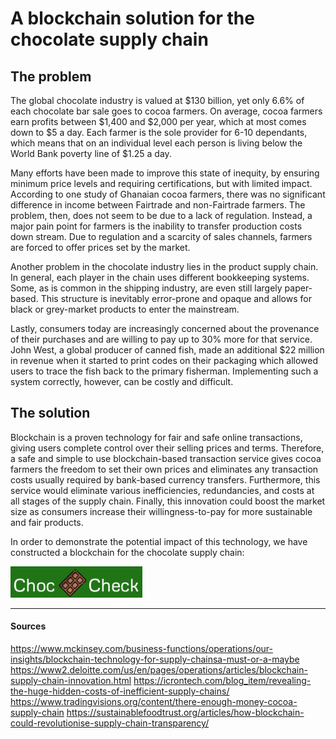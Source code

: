# A blockchain solution for the chocolate supply chain

## The problem

The global chocolate industry is valued at $130 billion, yet only 6.6% of each chocolate bar sale goes 
to cocoa farmers. On average, cocoa farmers earn profits between $1,400 and $2,000 per year, 
which at most comes down to $5 a day. Each farmer is the sole provider for 6-10 dependants, 
which means that on an individual level each person is living below the World Bank poverty line of $1.25 a day.


Many efforts have been made to improve this state of inequity, by ensuring minimum price 
levels and requiring certifications, but with limited impact. According to one study of Ghanaian cocoa farmers, 
there was no significant difference in income between Fairtrade and non-Fairtrade farmers. The problem, then, does
not seem to be due to a lack of regulation. Instead, a major pain point for farmers is the inability to 
transfer production costs down stream. Due to regulation and a scarcity of sales channels, farmers are forced
to offer prices set by the market. 

Another problem in the chocolate industry lies in the product supply chain. In general, each player in the chain
uses different bookkeeping systems. Some, as is common in the shipping industry, are even still largely paper-based.
This structure is inevitably error-prone and opaque and allows for black or grey-market products to enter 
the mainstream.

Lastly, consumers today are increasingly concerned about the provenance of their purchases and are 
willing to pay up to 30% more for that service. John West, a global producer of canned fish, made an additional
$22 million in revenue when it started to print codes on their packaging which allowed users to trace the fish
back to the primary fisherman. Implementing such a system correctly, however, can be costly and difficult.

## The solution

Blockchain is a proven technology for fair and safe online transactions, giving users complete control over their
selling prices and terms. Therefore, a safe and simple to use blockchain-based transaction service gives cocoa farmers
the freedom to set their own prices and eliminates any transaction costs usually required by bank-based
currency transfers. Furthermore, this service would eliminate various inefficiencies, redundancies, and costs
at all stages of the supply chain. Finally, this innovation could boost the market size as consumers increase
their willingness-to-pay for more sustainable and fair products.

In order to demonstrate the potential impact of this technology, we have constructed a blockchain for the 
chocolate supply chain: 

![logo](logo.png)

---

#### Sources

https://www.mckinsey.com/business-functions/operations/our-insights/blockchain-technology-for-supply-chainsa-must-or-a-maybe
https://www2.deloitte.com/us/en/pages/operations/articles/blockchain-supply-chain-innovation.html
https://icrontech.com/blog_item/revealing-the-huge-hidden-costs-of-inefficient-supply-chains/
https://www.tradingvisions.org/content/there-enough-money-cocoa-supply-chain
https://sustainablefoodtrust.org/articles/how-blockchain-could-revolutionise-supply-chain-transparency/